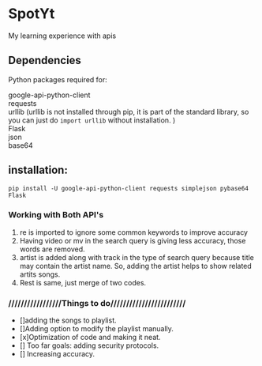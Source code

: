 # SpotYt

My learning experience with apis

## Dependencies

Python packages required for:

google-api-python-client  
requests  
urllib (urllib is not installed through pip, it is part of the standard library, so you can just do ```import urllib``` without installation. )  
Flask  
json  
base64

## installation:

```
pip install -U google-api-python-client requests simplejson pybase64 Flask
```

### Working with Both API's

1. re is imported to ignore some common keywords to improve accuracy  
2. Having video or mv in the search query is giving less accuracy, those words are removed.  
3. artist is added along with track in the type of search query because title may contain the artist name. So, adding the artist helps to show related artits songs.  
4. Rest is same, just merge of two codes.  

### /////////////////Things to do////////////////////////
- []adding the songs to playlist.  
- []Adding option to modify the playlist manually.  
- [x]Optimization of code and making it neat.  
- [] Too far goals: adding security protocols.  
- [] Increasing accuracy.  
